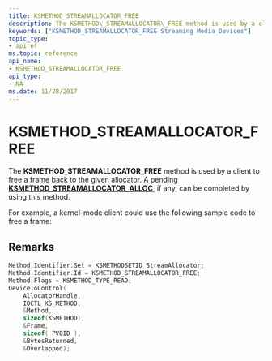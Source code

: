```yaml
---
title: KSMETHOD_STREAMALLOCATOR_FREE
description: The KSMETHOD\_STREAMALLOCATOR\_FREE method is used by a client to free a frame back to the given allocator.
keywords: ["KSMETHOD_STREAMALLOCATOR_FREE Streaming Media Devices"]
topic_type:
- apiref
ms.topic: reference
api_name:
- KSMETHOD_STREAMALLOCATOR_FREE
api_type:
- NA
ms.date: 11/28/2017
---
```


# KSMETHOD\_STREAMALLOCATOR\_FREE


The **KSMETHOD\_STREAMALLOCATOR\_FREE** method is used by a client to free a frame back to the given allocator. A pending [**KSMETHOD\_STREAMALLOCATOR\_ALLOC**](ksmethod-streamallocator-alloc.md), if any, can be completed by using this method.

For example, a kernel-mode client could use the following sample code to free a frame:

## Remarks

```cpp
Method.Identifier.Set = KSMETHODSETID_StreamAllocator;
Method.Identifier.Id = KSMETHOD_STREAMALLOCATOR_FREE;
Method.Flags = KSMETHOD_TYPE_READ;
DeviceIoControl(
    AllocatorHandle,
    IOCTL_KS_METHOD,
    &Method,
    sizeof(KSMETHOD),
    &Frame,
    sizeof( PVOID ),
    &BytesReturned,
    &Overlapped);
```

 

 





